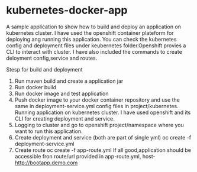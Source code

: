 # kubernetes-docker-app
A sample application to show how to build and deploy an application on kubernetes cluster. 
I have used the openshift container plateform for deploying ang running this application. You can check the kubernetes 
config and deployment files under keubernetes folder.Openshift provies a CLI to interact with cluster.
I have also included the commands to create deloyment config,service and routes.

Stesp for build and deployment
1. Run maven build and create a application jar
2. Run docker build
3. Run docker image and test application
4. Push docker image to your docker container repository and use the same in deployment-service.yml config files in project/kubernetes.
Running application on kubernetes cluster. I have used openshift and its CLI for creating deployment and service.
1. Logging to cluster and go to openshift project/namespace where you want to run this application.
2. Create deployment and service (both are part of single yml)
oc create -f deployment-service.yml
3. Create route
oc create -f app-route.yml
If all good,application should be accessible fron route/url provided in app-route.yml, host- http://bootapp.demo.com


